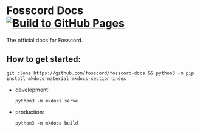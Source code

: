 # Fosscord Docs [![Build to GitHub Pages](https://github.com/fosscord/fosscord-docs/actions/workflows/build.yml/badge.svg)](https://github.com/fosscord/fosscord-docs/actions/workflows/build.yml)
The official docs for Fosscord.

## How to get started:
`git clone https://github.com/fosscord/fosscord-docs && python3 -m pip install mkdocs-material mkdocs-section-index`

- development:

  `python3 -m mkdocs serve`

- production:

  `python3 -m mkdocs build`
